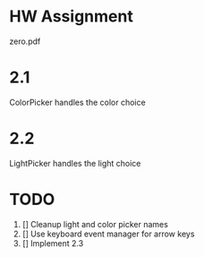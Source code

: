 # HW Assignment
zero.pdf

# 2.1
ColorPicker handles the color choice

# 2.2 
LightPicker handles the light choice


# TODO
1. [] Cleanup light and color picker names
2. [] Use keyboard event manager for arrow keys
2. [] Implement 2.3

